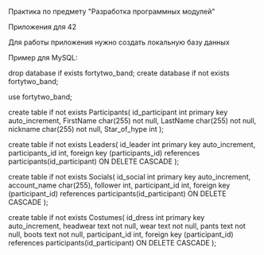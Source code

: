 Практика по предмету "Разработка программных модулей"

Приложения для 42

Для работы приложения нужно создать локальную базу данных 

Пример для MySQL:

drop database if exists fortytwo_band;
create database if not exists fortytwo_band;

use fortytwo_band;

create table if not exists Participants(
id_participant int primary key auto_increment,
FirstName char(255) not null,
LastName char(255) not null,
nickname char(255) not null,
Star_of_hype int
);

create table if not exists Leaders(
id_leader int primary key auto_increment,
participants_id int,
foreign key (participants_id) references participants(id_participant) ON DELETE CASCADE
);

create table if not exists Socials(
id_social int primary key auto_increment,
account_name char(255),
follower int,
participant_id int,
foreign key (participant_id) references participants(id_participant) ON DELETE CASCADE
);

create table if not exists Costumes(
id_dress int primary key auto_increment,
headwear text not null,
wear text not null,
pants text not null,
boots text not null,
participant_id int,
foreign key (participant_id) references participants(id_participant) ON DELETE CASCADE
);
